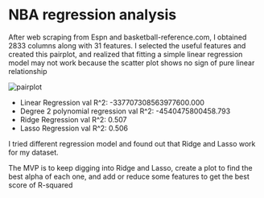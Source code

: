 # NBA regression analysis

After web scraping from Espn and basketball-reference.com, I obtained 2833 columns along with 31 features. I selected the useful features and created this pairplot, and realized that fitting a simple linear regression model may not work because the scatter plot shows no sign of pure linear relationship


![pairplot](https://user-images.githubusercontent.com/63031028/114510943-22996f00-9bec-11eb-85fa-1125c190967c.png)

- Linear Regression val R^2: -337707308563977600.000
- Degree 2 polynomial regression val R^2: -4540475800458.793
- Ridge Regression val R^2: 0.507
- Lasso Regression val R^2: 0.506

I tried different regression model and found out that Ridge and Lasso work for my dataset. 


The MVP is to keep digging into Ridge and Lasso, create a plot to find the best alpha of each one, and add or reduce some features to get the best score of R-squared
